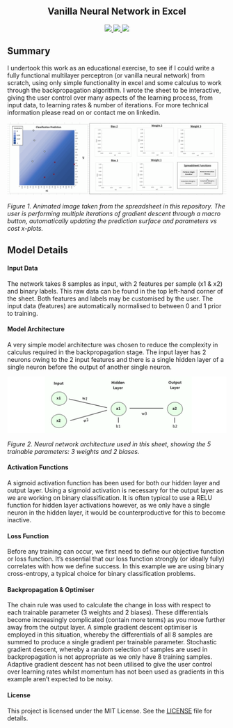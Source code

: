 <h2 align="center"> Vanilla Neural Network in Excel </h2>


<p align="center">
    <a href="https://github.com/mhaythornthwaite/Vanilla_Neural_Network_Excel/blob/main/LICENSE.md" alt="Licence">
        <img src="https://img.shields.io/badge/license-MIT-yellow.svg" />
    </a>
    <a href="https://github.com/mhaythornthwaite/Vanilla_Neural_Network_Excel/commits/main" alt="Commits">
        <img src="https://img.shields.io/github/last-commit/mhaythornthwaite/Vanilla_Neural_Network_Excel/main" />
    </a>
    <a href="https://github.com/mhaythornthwaite/Vanilla_Neural_Network_Excel" alt="Size">
        <img src="https://img.shields.io/github/repo-size/mhaythornthwaite/Vanilla_Neural_Network_Excel" />
    </a>
</p>

## Summary

I undertook this work as an educational exercise, to see if I could write a fully functional multilayer perceptron (or vanilla neural network) from scratch, using only simple functionality in excel and some calculus to work through the backpropagation algorithm. I wrote the sheet to be interactive, giving the user control over many aspects of the learning process, from input data, to learning rates & number of iterations. For more technical information please read on or contact me on linkedin.


<img src="https://raw.githubusercontent.com/mhaythornthwaite/Vanilla_Neural_Network_Excel/master/figures/nn_excel_gif_v8.gif" alt="Figure 1">

<em>Figure 1. Animated image taken from the spreadsheet in this repository. The user is performing multiple iterations of gradient descent through a macro button, automatically updating the prediction surface and parameters vs cost x-plots.</em>

## Model Details

#### Input Data

The network takes 8 samples as input, with 2 features per sample (x1 & x2) and binary labels. This raw data can be found in the top left-hand corner of the sheet. Both features and labels may be customised by the user. The input data (features) are automatically normalised to between 0 and 1 prior to training.


#### Model Architecture

A very simple model architecture was chosen to reduce the complexity in calculus required in the backpropagation stage. The input layer has 2 neurons owing to the 2 input features and there is a single hidden layer of a single neuron before the output of another single neuron. 

<img src="https://raw.githubusercontent.com/mhaythornthwaite/Vanilla_Neural_Network_Excel/master/figures/mlp_architecture_v2.PNG" alt="Figure 2">

<em>Figure 2. Neural network architecture used in this sheet, showing the 5 trainable parameters: 3 weights and 2 biases.</em>


#### Activation Functions

A sigmoid activation function has been used for both our hidden layer and output layer. Using a sigmoid activation is necessary for the output layer as we are working on binary classification. It is often typical to use a RELU function for hidden layer activations however, as we only have a single neuron in the hidden layer, it would be counterproductive for this to become inactive.

#### Loss Function

Before any training can occur, we first need to define our objective function or loss function. It’s essential that our loss function strongly (or ideally fully) correlates with how we define success. In this example we are using binary cross-entropy, a typical choice for binary classification problems.


#### Backpropagation & Optimiser

The chain rule was used to calculate the change in loss with respect to each trainable parameter (3 weights and 2 biases). These differentials become increasingly complicated (contain more terms) as you move further away from the output layer. A simple gradient descent optimiser is employed in this situation, whereby the differentials of all 8 samples are summed to produce a single gradient per trainable parameter. Stochastic gradient descent, whereby a random selection of samples are used in backpropagation is not appropriate as we only have 8 training samples. Adaptive gradient descent has not been utilised to give the user control over learning rates whilst momentum has not been used as gradients in this example aren’t expected to be noisy.

#### License

This project is licensed under the MIT License. See the [LICENSE](LICENSE.md) file for details. 


<!--
![image info](./figures/mlp_architecture.PNG)
-->
